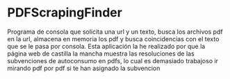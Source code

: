 # PDFScrapingFinder
Programa de consola que solicita una url y un texto, busca los archivos pdf en la url, almacena en memoria los pdf y busca coincidencias con el texto que se le pasa por consola.
Esta aplicación la he realizado por que la página web de castilla la mancha muestra las resoluciones de las subvenciones de autoconsumo en pdfs, lo cual es demasiado trabajoso ir mirando pdf por pdf si te han asignado la subvencion


